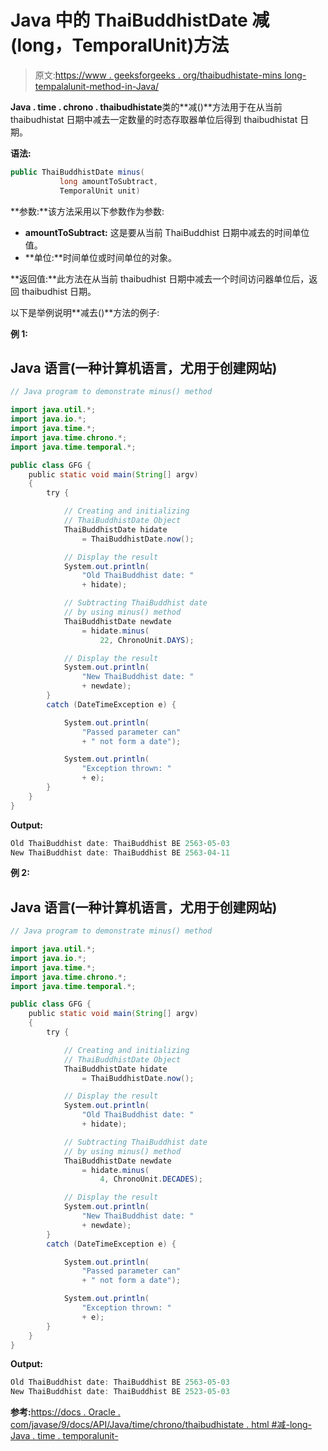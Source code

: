 # Java 中的 ThaiBuddhistDate 减(long，TemporalUnit)方法

> 原文:[https://www . geeksforgeeks . org/thaibudhistate-mins long-tempalalunit-method-in-Java/](https://www.geeksforgeeks.org/thaibuddhistdate-minuslong-temporalunit-method-in-java/)

**Java . time . chrono . thaibudhistate**类的**减()**方法用于在从当前 thaibudhistat 日期中减去一定数量的时态存取器单位后得到 thaibudhistat 日期。

**语法:**

```java
public ThaiBuddhistDate minus(
           long amountToSubtract,
           TemporalUnit unit)
```

**参数:**该方法采用以下参数作为参数:

*   **amountToSubtract:** 这是要从当前 ThaiBuddhist 日期中减去的时间单位值。
*   **单位:**时间单位或时间单位的对象。

**返回值:**此方法在从当前 thaibudhist 日期中减去一个时间访问器单位后，返回 thaibudhist 日期。

以下是举例说明**减去()**方法的例子:

**例 1:**

## Java 语言(一种计算机语言，尤用于创建网站)

```java
// Java program to demonstrate minus() method

import java.util.*;
import java.io.*;
import java.time.*;
import java.time.chrono.*;
import java.time.temporal.*;

public class GFG {
    public static void main(String[] argv)
    {
        try {

            // Creating and initializing
            // ThaiBuddhistDate Object
            ThaiBuddhistDate hidate
                = ThaiBuddhistDate.now();

            // Display the result
            System.out.println(
                "Old ThaiBuddhist date: "
                + hidate);

            // Subtracting ThaiBuddhist date
            // by using minus() method
            ThaiBuddhistDate newdate
                = hidate.minus(
                    22, ChronoUnit.DAYS);

            // Display the result
            System.out.println(
                "New ThaiBuddhist date: "
                + newdate);
        }
        catch (DateTimeException e) {

            System.out.println(
                "Passed parameter can"
                + " not form a date");

            System.out.println(
                "Exception thrown: "
                + e);
        }
    }
}
```

**Output:** 

```java
Old ThaiBuddhist date: ThaiBuddhist BE 2563-05-03
New ThaiBuddhist date: ThaiBuddhist BE 2563-04-11
```

**例 2:**

## Java 语言(一种计算机语言，尤用于创建网站)

```java
// Java program to demonstrate minus() method

import java.util.*;
import java.io.*;
import java.time.*;
import java.time.chrono.*;
import java.time.temporal.*;

public class GFG {
    public static void main(String[] argv)
    {
        try {

            // Creating and initializing
            // ThaiBuddhistDate Object
            ThaiBuddhistDate hidate
                = ThaiBuddhistDate.now();

            // Display the result
            System.out.println(
                "Old ThaiBuddhist date: "
                + hidate);

            // Subtracting ThaiBuddhist date
            // by using minus() method
            ThaiBuddhistDate newdate
                = hidate.minus(
                    4, ChronoUnit.DECADES);

            // Display the result
            System.out.println(
                "New ThaiBuddhist date: "
                + newdate);
        }
        catch (DateTimeException e) {

            System.out.println(
                "Passed parameter can"
                + " not form a date");

            System.out.println(
                "Exception thrown: "
                + e);
        }
    }
}
```

**Output:** 

```java
Old ThaiBuddhist date: ThaiBuddhist BE 2563-05-03
New ThaiBuddhist date: ThaiBuddhist BE 2523-05-03
```

**参考:**[https://docs . Oracle . com/javase/9/docs/API/Java/time/chrono/thaibudhistate . html #减-long-Java . time . temporalunit-](https://docs.oracle.com/javase/9/docs/api/java/time/chrono/ThaiBuddhistDate.html#minus-long-java.time.temporal.TemporalUnit-)